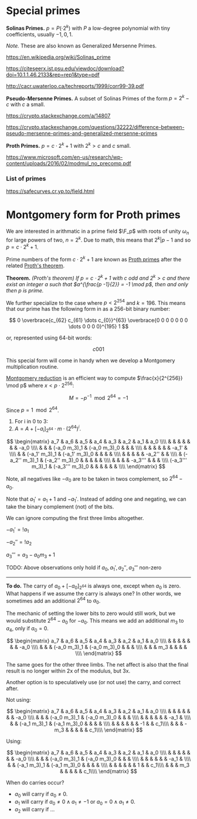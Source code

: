 # Special primes


**Solinas Primes.** $p = P(\cdot 2^{k})$ with $P$ a low-degree polynomial with tiny coefficients, usually ${-1,0,1}$.

*Note.* These are also known as Generalized Mersenne Primes.

https://en.wikipedia.org/wiki/Solinas_prime

https://citeseerx.ist.psu.edu/viewdoc/download?doi=10.1.1.46.2133&rep=rep1&type=pdf

http://cacr.uwaterloo.ca/techreports/1999/corr99-39.pdf

**Pseudo-Mersenne Primes.** A subset of Solinas Primes of the form $p = 2^k - c$ with $c$ a small.

https://crypto.stackexchange.com/a/14807

https://crypto.stackexchange.com/questions/32222/difference-between-pseudo-mersenne-primes-and-generalized-mersenne-primes

**Proth Primes.** $p = c \cdot 2^{k} + 1$ with $2^{k} > c$ and $c$ small.

https://www.microsoft.com/en-us/research/wp-content/uploads/2016/02/modmul_no_precomp.pdf


### List of primes

https://safecurves.cr.yp.to/field.html

# Montgomery form for Proth primes

We are interested in arithmatic in a prime field $\F_p$ with roots of unity $\omega_n$ for large powers of two, $n = 2^k$. Due to math, this means that $2^k \vert p -1$ and so $p = c\cdot2^k +1$.

Prime numbers of the form $c\cdot2^k +1$ are known as [Proth primes](https://en.wikipedia.org/wiki/Proth_prime) after the related [Proth's theorem](https://en.wikipedia.org/wiki/Proth%27s_theorem).

**Theorem.** *(Proth's theorem) If $p = c\cdot 2^k + 1$ with $c$ odd and $2^k > c$ and there exist an integer $a$ such that $a^{\frac{p -1}{2}} = -1 \mod p$, then and only then $p$ is prime.*

We further specialize to the case where $p < 2^{254}$ and $k = 196$. This means that our prime has the following form in as a 256-bit binary number:

$$
0
\overbrace{c_{62} c_{61} \dots c_{0}}^{63}
\overbrace{0 0 0 0 0 0 0 \dots 0 0 0 0}^{195}
1
$$

or, represented using 64-bit words:

$$
c
0
0
1
$$

This special form will come in handy when we develop a Montgomery multiplication routine.

[Montgomery reduction](https://en.wikipedia.org/wiki/Montgomery_modular_multiplication) is an efficient way to compute $\frac{x}{2^{256}} \mod p$ where $x < p\cdot2^{256}$:


$$
M = -p^{-1} \mod 2^{64} = -1
$$

Since $p = 1 \mod 2^{64}$.

1. For i in 0 to 3:
3. $A = A + \left[-a_i \right]_{2^{64}} \cdot m \cdot (2^{64})^i$.

$$
\begin{matrix}
a_7 & a_6 & a_5 & a_4 & a_3 & a_2 & a_1 & a_0 \\\\
& & & & & & & -a_0 \\\\
& & & (-a_0 m_3)_1 & (-a_0 m_3)_0 & & & \\\\
& & & & & & -a_1' & \\\\
& & (-a_1' m_3)_1 & (-a_1' m_3)_0 & & & & \\\\
& & & & & -a_2'' & & \\\\
& (-a_2'' m_3)_1 & (-a_2'' m_3)_0 & & & & & \\\\
& & & & -a_3''' & & & \\\\
(-a_3''' m_3)_1 & (-a_3''' m_3)_0 & & & & & & \\\\
\end{matrix}
$$

Note, all negatives like $-a_0$ are to be taken in twos complement, so $2^{64} - a_0$.

Note that $a_1' = a_1 + 1$ and $-a_1'$. Instead of adding one and negating, we can take the binary complement (not) of the bits.

We can ignore computing the first three limbs altogether.

$-a_1' = !a_1$

$-a_2'' = !a_2$

$a_3''' = a_3 - a_0 m_3 + 1$

TODO: Above observations only hold if $a_0, a_1', a_2'', a_3'''$ non-zero

---

**To do.** The carry of $a_0 + [- a_0]_{2^{64}}$ is always one, except when $a_0$ is zero. What happens if we assume the carry is always one? In other words, we sometimes add an additional $2^{64}$ to $a_0$.

The mechanic of setting the lower bits to zero would still work, but we would substitute $2^{64} - a_0$ for $- a_0$. This means we add an additional $m_3$ to $a_4$, only if $a_0 = 0$.

$$
\begin{matrix}
a_7 & a_6 & a_5 & a_4 & a_3 & a_2 & a_1 & a_0 \\\\
& & & & & & & -a_0 \\\\
& & & (-a_0 m_3)_1 & (-a_0 m_3)_0 & & & \\\\
& & & m_3 & & & & \\\\
\end{matrix}
$$

The same goes for the other three limbs. The net affect is also that the final result is no longer within 2x of the modulus, but 3x.

Another option is to speculatively use (or not use) the carry, and correct after.

Not using:

$$
\begin{matrix}
a_7 & a_6 & a_5 & a_4 & a_3 & a_2 & a_1 & a_0 \\\\
& & & & & & & -a_0 \\\\
& & & (-a_0 m_3)_1 & (-a_0 m_3)_0 & & & \\\\
& & & & & & -a_1 & \\\\
& & (-a_1 m_3)_1 & (-a_1 m_3)_0 & & & & \\\\
& & & & & & -1 & & c_1\\\\
& & & -m_3 & & & & & c_1\\\\
\end{matrix}
$$

Using:

$$
\begin{matrix}
a_7 & a_6 & a_5 & a_4 & a_3 & a_2 & a_1 & a_0 \\\\
& & & & & & & -a_0 \\\\
& & & (-a_0 m_3)_1 & (-a_0 m_3)_0 & & & \\\\
& & & & & & -a_1 & \\\\
& & (-a_1 m_3)_1 & (-a_1 m_3)_0 & & & & \\\\
& & & & & & 1 & & c_1\\\\
& & & m_3 & & & & & c_1\\\\
\end{matrix}
$$


When do carries occur?
* $a_0$ will carry if $a_0 \ne 0$.
* $a_1$ will carry if $a_0 \ne 0 \land a_1 \ne -1$ or $a_0 = 0 \land a_1 \ne 0$.
* $a_2$ will carry if ...
